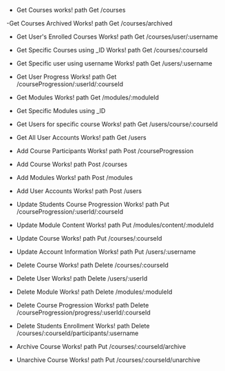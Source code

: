 - Get Courses
works! path Get /courses

-Get Courses Archived
Works! path Get /courses/archived

- Get User's Enrolled Courses
Works! path Get /courses/user/:username

- Get Specific Courses using _ID
Works! path Get /courses/:courseId

- Get Specific user using username
Works! path Get /users/:username

- Get User Progress
Works! path Get /courseProgression/:userId/:courseId

- Get Modules
Works! path Get /modules/:moduleId

- Get Specific Modules using _ID

- Get Users for specific course
Works! path Get /users/course/:courseId

- Get All User Accounts
Works! path Get /users

- Add Course Participants
Works! path Post /courseProgression

- Add Course
Works! path Post /courses

- Add Modules
Works! path Post /modules

- Add User Accounts
Works! path Post /users

- Update Students Course Progression
Works! path Put /courseProgression/:userId/:courseId

- Update Module Content
Works! path Put /modules/content/:moduleId

- Update Course
Works! path Put /courses/:courseId

- Update Account Information
Works! path Put /users/:username

- Delete Course
Works! path Delete /courses/:courseId

- Delete User
Works! path Delete /users/:userId

- Delete Module
Works! path Delete /modules/:moduleId

- Delete Course Progression
Works! path Delete /courseProgression/progress/:userId/:courseId

- Delete Students Enrollment
Works! path Delete /courses/:courseId/participants/:username

- Archive Course
Works! path Put /courses/:courseId/archive

- Unarchive Course
Works! path Put /courses/:courseId/unarchive
